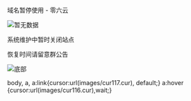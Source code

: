    域名暂停使用 - 零六云  

![暂无数据](images/2.gif)

系统维护中暂时关闭站点

恢复时间请留意群公告

![底部](images/1.png)

body, a, a:link{cursor:url(images/cur117.cur), default;} a:hover {cursor:url(images/cur116.cur),wait;}
